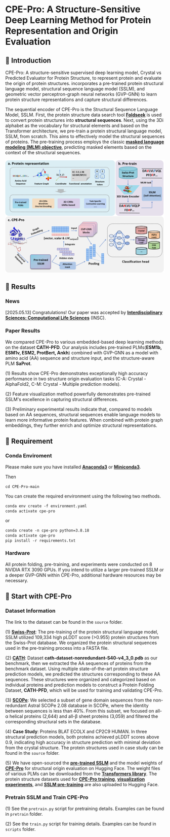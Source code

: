 # CPE-Pro: A Structure-Sensitive Deep Learning Method for Protein Representation and Origin Evaluation

## 🚀 Introduction

CPE-Pro: A structure-sensitive supervised deep learning model, Crystal vs Predicted Evaluator for Protein Structure, to represent protein and evaluate the origin of protein structures. incorporates a pre-trained protein structural language model, structural sequence language model (SSLM), and geometric vector perceptron-graph neural networks (GVP-GNN) to learn protein structure representations and capture structural differences.

The sequential encoder of CPE-Pro is the Structural Sequence Language Model, SSLM. First, the protein structure data search tool **[Foldseek](https://github.com/steineggerlab/foldseek)** is used to convert protein structures into **structural sequences**. Next, using the 3Di alphabet as the vocabulary for structural elements and based on the Transformer architecture, we pre-train a protein structural language model, SSLM, from scratch. This aims to effectively model the structural sequences of proteins. The pre-training process employs the classic **[masked language modeling (MLM) objective](https://arxiv.org/abs/1810.04805)**, predicting masked elements based on the context of the structural sequences.

<img src="img/framework.png" alt="Logo">

## 📑 Results

### News
[2025.05.13] Congratulations! Our paper was accepted by **[Interdisciplinary Sciences: Computational Life Sciences](https://link.springer.com/journal/12539)** (INSC).

### Paper Results

We compared CPE-Pro to various embedded-based deep learning methods on the dataset **CATH-PFD**. Our analysis includes pre-trained PLMs(**ESM1b, ESM1v, ESM2, ProtBert, Ankh**) combined with GVP-GNN as a model with amino acid (AA) sequence and structure input, and the structure-aware PLM **SaProt**.

(1) Results show CPE-Pro demonstrates exceptionally high accuracy performance in two structure origin evaluation tasks (C-A: Crystal - AlphaFold2, C-M: Crystal - Multiple prediction models).

(2) Feature visualization method powerfully demonstrates pre-trained SSLM's excellence in capturing structural differences.

(3) Preliminary experimental results indicate that, compared to models based on AA sequences, structural sequences enable language models to learn more informative protein features. When combined with protein graph embeddings, they further enrich and optimize structural representations.

## 🛫 Requirement

### Conda Enviroment

Please make sure you have installed **[Anaconda3](https://www.anaconda.com/download)** or **[Miniconda3](https://docs.conda.io/projects/miniconda/en/latest/)**.

Then
```
cd CPE-Pro-main
```
You can create the required environment using the following two methods.
```
conda env create -f environment.yaml
conda activate cpe-pro
```
or
```
conda create -n cpe-pro python=3.8.18
conda activate cpe-pro
pip install -r requirements.txt
```

### Hardware

All protein folding, pre-training, and experiments were conducted on 8 NVIDIA RTX 3090 GPUs. If you intend to utilize a larger pre-trained SSLM or a deeper GVP-GNN within CPE-Pro, additional hardware resources may be necessary.

## 🧬 Start with CPE-Pro

### Dataset Information

The link to the dataset can be found in the `source` folder.

(1) **[Swiss-Prot](https://ftp.ebi.ac.uk/pub/databases/alphafold/latest/swissprot_pdb_v4.tar)**: The pre-training of the protein structural language model, SSLM utilized 109,334 high pLDDT score (>0.955) protein structures from the Swiss-Prot database. We organized the protein structural sequences used in the pre-training process into a FASTA file.

(2) **[CATH](http://download.cathdb.info/cath/releases/all-releases/v4_3_0/non-redundant-data-sets/)**: Dataset **cath-dataset-nonredundant-S40-v4_3_0.pdb** as our benchmark, then we extracted the AA sequences of proteins from the benchmark dataset. Using multiple state-of-the-art protein structure prediction models, we predicted the structures corresponding to these AA sequences. These structures were organized and categorized based on individual proteins and prediction models to construct a Protein Folding Dataset, **CATH-PFD**, which will be used for training and validating CPE-Pro.  

(3) **[SCOPe](https://scop.berkeley.edu/)**: We selected a subset of gene domain sequences from the non-redundant Astral SCOPe 2.08 database in SCOPe, where the identity between sequences is less than 40%. From this subset, we focused on all-α helical proteins (2,644) and all-β sheet proteins (3,059) and filtered the corresponding structural sets in the database.

(4) **Case Study**: Proteins BLAT ECOLX and CP2C9 HUMAN. In three structural prediction models, both proteins achieved pLDDT scores above 0.9, indicating high accuracy in structure prediction with minimal deviation from the crystal structure. The protein structures used in case study can be found in the `source` folder.

(5) We have open-sourced the **[pre-trained SSLM](https://huggingface.co/gwenrui/Pretrained_SSLM/tree/main)** and the model weights of **[CPE-Pro](https://huggingface.co/gwenrui/CPE-Pro_29M/tree/main)** for structural origin evaluation on Hugging Face. The weight files of various PLMs can be downloaded from the **[Transformers library](https://huggingface.co/models)**. The protein structure datasets used for **[CPE-Pro training](https://huggingface.co/datasets/gwenrui/CATH-PFD/tree/main)**, **[visualization experiments](https://huggingface.co/datasets/gwenrui/SCOPE-2.08-filter/tree/main)**, and **[SSLM pre-training](https://huggingface.co/datasets/gwenrui/Swiss-Prot_filter_by_pLDDT/tree/main)** are also uploaded to Hugging Face.

### Pretrain SSLM and Train CPE-Pro

(1) See the `pretrain.py` script for pretraining details. Examples can be found in `pretrain` folder.

(2) See the `train.py` script for training details. Examples can be found in `scripts` folder.
